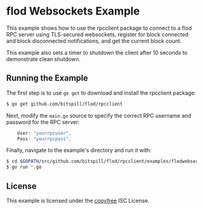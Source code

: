 flod Websockets Example
=======================

This example shows how to use the rpcclient package to connect to a flod RPC
server using TLS-secured websockets, register for block connected and block
disconnected notifications, and get the current block count.

This example also sets a timer to shutdown the client after 10 seconds to
demonstrate clean shutdown.

## Running the Example

The first step is to use `go get` to download and install the rpcclient package:

```bash
$ go get github.com/bitspill/flod/rpcclient
```

Next, modify the `main.go` source to specify the correct RPC username and
password for the RPC server:

```Go
	User: "yourrpcuser",
	Pass: "yourrpcpass",
```

Finally, navigate to the example's directory and run it with:

```bash
$ cd $GOPATH/src/github.com/bitspill/flod/rpcclient/examples/flodwebsockets
$ go run *.go
```

## License

This example is licensed under the [copyfree](http://copyfree.org) ISC License.
